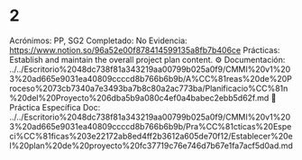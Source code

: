 # 2

Acrónimos: PP, SG2
Completado: No
Evidencia: https://www.notion.so/96a52e00f878414599135a8fb7b406ce 
Prácticas: Establish and maintain the overall project plan content.
⚙️ Documentación: ../../Escritorio%2048dc738f81a343219aa00799b025a0f9/CMMI%20v1%203%20ad665e9031ea40809ccccd8b766b6b9b/A%CC%81reas%20de%20Proceso%2073cb7340a7e3493ba7b8c80a2ac773ba/Planificacio%CC%81n%20del%20Proyecto%206dba5b9a080c4ef0a4babec2ebb5d62f.md
📒 Práctica Específica Doc: ../../Escritorio%2048dc738f81a343219aa00799b025a0f9/CMMI%20v1%203%20ad665e9031ea40809ccccd8b766b6b9b/Pra%CC%81cticas%20Especi%CC%81ficas%203e22172ab8ed4ff2b3612a605de70f12/Establecer%20el%20plan%20de%20proyecto%20fc37719c76e746d7b67e1fa7acf5d0ad.md